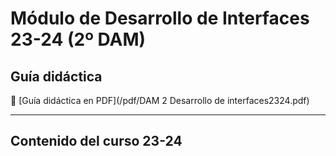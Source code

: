 # Módulo de Desarrollo de Interfaces 23-24 (2º DAM)

## Guía didáctica

📕 [Guía didáctica en PDF](/pdf/DAM 2 Desarrollo de interfaces2324.pdf)

----

## Contenido del curso 23-24






